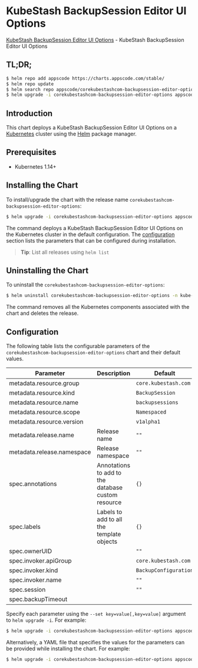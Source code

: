 # KubeStash BackupSession Editor UI Options

[KubeStash BackupSession Editor UI Options](https://byte.builders) - KubeStash BackupSession Editor UI Options

## TL;DR;

```bash
$ helm repo add appscode https://charts.appscode.com/stable/
$ helm repo update
$ helm search repo appscode/corekubestashcom-backupsession-editor-options --version=v0.19.0
$ helm upgrade -i corekubestashcom-backupsession-editor-options appscode/corekubestashcom-backupsession-editor-options -n kube-system --create-namespace --version=v0.19.0
```

## Introduction

This chart deploys a KubeStash BackupSession Editor UI Options on a [Kubernetes](http://kubernetes.io) cluster using the [Helm](https://helm.sh) package manager.

## Prerequisites

- Kubernetes 1.14+

## Installing the Chart

To install/upgrade the chart with the release name `corekubestashcom-backupsession-editor-options`:

```bash
$ helm upgrade -i corekubestashcom-backupsession-editor-options appscode/corekubestashcom-backupsession-editor-options -n kube-system --create-namespace --version=v0.19.0
```

The command deploys a KubeStash BackupSession Editor UI Options on the Kubernetes cluster in the default configuration. The [configuration](#configuration) section lists the parameters that can be configured during installation.

> **Tip**: List all releases using `helm list`

## Uninstalling the Chart

To uninstall the `corekubestashcom-backupsession-editor-options`:

```bash
$ helm uninstall corekubestashcom-backupsession-editor-options -n kube-system
```

The command removes all the Kubernetes components associated with the chart and deletes the release.

## Configuration

The following table lists the configurable parameters of the `corekubestashcom-backupsession-editor-options` chart and their default values.

|         Parameter          |                    Description                     |             Default              |
|----------------------------|----------------------------------------------------|----------------------------------|
| metadata.resource.group    |                                                    | <code>core.kubestash.com</code>  |
| metadata.resource.kind     |                                                    | <code>BackupSession</code>       |
| metadata.resource.name     |                                                    | <code>backupsessions</code>      |
| metadata.resource.scope    |                                                    | <code>Namespaced</code>          |
| metadata.resource.version  |                                                    | <code>v1alpha1</code>            |
| metadata.release.name      | Release name                                       | <code>""</code>                  |
| metadata.release.namespace | Release namespace                                  | <code>""</code>                  |
| spec.annotations           | Annotations to add to the database custom resource | <code>{}</code>                  |
| spec.labels                | Labels to add to all the template objects          | <code>{}</code>                  |
| spec.ownerUID              |                                                    | <code>""</code>                  |
| spec.invoker.apiGroup      |                                                    | <code>core.kubestash.com</code>  |
| spec.invoker.kind          |                                                    | <code>BackupConfiguration</code> |
| spec.invoker.name          |                                                    | <code>""</code>                  |
| spec.session               |                                                    | <code>""</code>                  |
| spec.backupTimeout         |                                                    | <code></code>                    |


Specify each parameter using the `--set key=value[,key=value]` argument to `helm upgrade -i`. For example:

```bash
$ helm upgrade -i corekubestashcom-backupsession-editor-options appscode/corekubestashcom-backupsession-editor-options -n kube-system --create-namespace --version=v0.19.0 --set metadata.resource.group=core.kubestash.com
```

Alternatively, a YAML file that specifies the values for the parameters can be provided while
installing the chart. For example:

```bash
$ helm upgrade -i corekubestashcom-backupsession-editor-options appscode/corekubestashcom-backupsession-editor-options -n kube-system --create-namespace --version=v0.19.0 --values values.yaml
```
